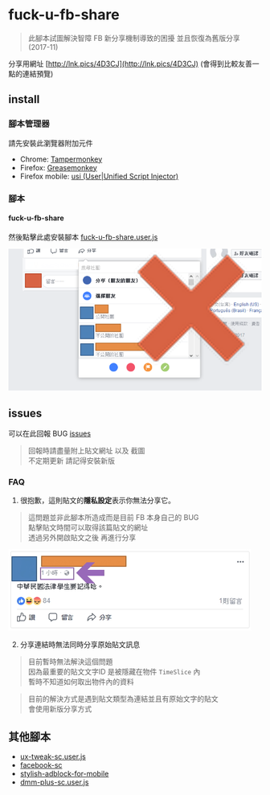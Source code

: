 # fuck-u-fb-share

> 此腳本試圖解決智障 FB 新分享機制導致的困擾 並且恢復為舊版分享 (2017-11)

分享用網址 [http://lnk.pics/4D3CJ](http://lnk.pics/4D3CJ) (會得到比較友善一點的連結預覽)

## install

### 腳本管理器

請先安裝此瀏覽器附加元件

- Chrome: [Tampermonkey](https://chrome.google.com/webstore/detail/tampermonkey/dhdgffkkebhmkfjojejmpbldmpobfkfo)
- Firefox: [Greasemonkey](https://addons.mozilla.org/firefox/addon/greasemonkey/)
- Firefox mobile: [usi (User|Unified Script Injector)](https://addons.mozilla.org/firefox/addon/userunified-script-injector/)

### 腳本

#### fuck-u-fb-share

然後點擊此處安裝腳本 [fuck-u-fb-share.user.js](https://github.com/bluelovers/gm-user-scripts/raw/master/dist/fuck-u-fb-share.user.js)

![fuck-u-fb-share](fuck-u-fb-share.png)

## issues

可以在此回報 BUG [issues](https://github.com/bluelovers/gm-user-scripts/issues)

> 回報時請盡量附上貼文網址 以及 截圖<br/>
> 不定期更新 請記得安裝新版

### FAQ

1. 很抱歉，這則貼文的**隱私設定**表示你無法分享它。

> 這問題並非此腳本所造成而是目前 FB 本身自己的 BUG<br/>
> 點擊貼文時間可以取得該篇貼文的網址<br/>
> 透過另外開啟貼文之後 再進行分享

![fb bug](images/2017-11-24-16-11-30-2.jpg)

2. 分享連結時無法同時分享原始貼文訊息

> 目前暫時無法解決這個問題<br/>
> 因為最重要的貼文文字ID 是被隱藏在物件 `TimeSlice` 內<br/>
> 暫時不知道如何取出物件內的資料<br/>

> 目前的解決方式是遇到貼文類型為連結並且有原始文字的貼文<br/>
> 會使用新版分享方式<br/>

## 其他腳本

* [ux-tweak-sc.user.js](https://github.com/bluelovers/gm-user-scripts/raw/master/dist/ux-tweak-sc.user.js)
* [facebook-sc](https://userstyles.org/styles/113811/facebook-sc)
* [stylish-adblock-for-mobile](http://pics.ee/hcbu)
* [dmm-plus-sc.user.js](https://github.com/bluelovers/gm-user-scripts/raw/master/dist/dmm-plus-sc.user.js)

